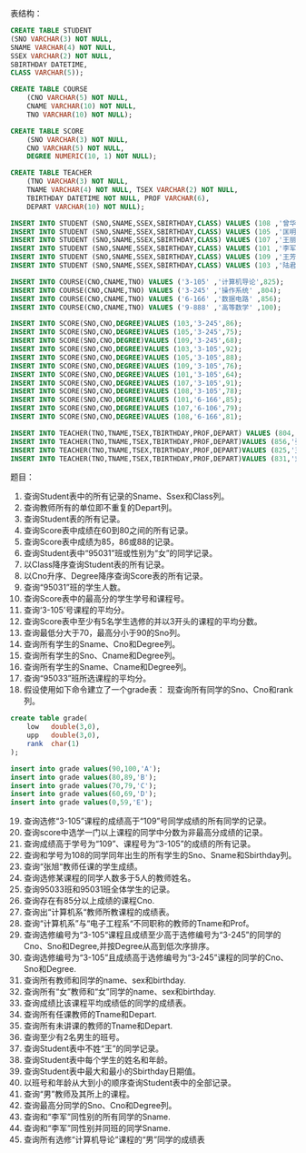 表结构：
``` sql
CREATE TABLE STUDENT
(SNO VARCHAR(3) NOT NULL,
SNAME VARCHAR(4) NOT NULL,
SSEX VARCHAR(2) NOT NULL,
SBIRTHDAY DATETIME,
CLASS VARCHAR(5));

CREATE TABLE COURSE
	(CNO VARCHAR(5) NOT NULL,
	CNAME VARCHAR(10) NOT NULL,
	TNO VARCHAR(10) NOT NULL);

CREATE TABLE SCORE
	(SNO VARCHAR(3) NOT NULL,
	CNO VARCHAR(5) NOT NULL,
	DEGREE NUMERIC(10, 1) NOT NULL);

CREATE TABLE TEACHER
	(TNO VARCHAR(3) NOT NULL,
	TNAME VARCHAR(4) NOT NULL, TSEX VARCHAR(2) NOT NULL,
	TBIRTHDAY DATETIME NOT NULL, PROF VARCHAR(6),
	DEPART VARCHAR(10) NOT NULL);

INSERT INTO STUDENT (SNO,SNAME,SSEX,SBIRTHDAY,CLASS) VALUES (108 ,'曾华','男' ,'1977-09-01',95033);
INSERT INTO STUDENT (SNO,SNAME,SSEX,SBIRTHDAY,CLASS) VALUES (105 ,'匡明','男' ,'1975-10-02',95031);
INSERT INTO STUDENT (SNO,SNAME,SSEX,SBIRTHDAY,CLASS) VALUES (107 ,'王丽','女' ,'1976-01-23',95033);
INSERT INTO STUDENT (SNO,SNAME,SSEX,SBIRTHDAY,CLASS) VALUES (101 ,'李军','男' ,'1976-02-20',95033);
INSERT INTO STUDENT (SNO,SNAME,SSEX,SBIRTHDAY,CLASS) VALUES (109 ,'王芳','女' ,'1975-02-10',95031);
INSERT INTO STUDENT (SNO,SNAME,SSEX,SBIRTHDAY,CLASS) VALUES (103 ,'陆君','男' ,'1974-06-03',95031);

INSERT INTO COURSE(CNO,CNAME,TNO) VALUES ('3-105' ,'计算机导论',825);
INSERT INTO COURSE(CNO,CNAME,TNO) VALUES ('3-245' ,'操作系统' ,804);
INSERT INTO COURSE(CNO,CNAME,TNO) VALUES ('6-166' ,'数据电路' ,856);
INSERT INTO COURSE(CNO,CNAME,TNO) VALUES ('9-888' ,'高等数学' ,100);

INSERT INTO SCORE(SNO,CNO,DEGREE)VALUES (103,'3-245',86);
INSERT INTO SCORE(SNO,CNO,DEGREE)VALUES (105,'3-245',75);
INSERT INTO SCORE(SNO,CNO,DEGREE)VALUES (109,'3-245',68);
INSERT INTO SCORE(SNO,CNO,DEGREE)VALUES (103,'3-105',92);
INSERT INTO SCORE(SNO,CNO,DEGREE)VALUES (105,'3-105',88);
INSERT INTO SCORE(SNO,CNO,DEGREE)VALUES (109,'3-105',76);
INSERT INTO SCORE(SNO,CNO,DEGREE)VALUES (101,'3-105',64);
INSERT INTO SCORE(SNO,CNO,DEGREE)VALUES (107,'3-105',91);
INSERT INTO SCORE(SNO,CNO,DEGREE)VALUES (108,'3-105',78);
INSERT INTO SCORE(SNO,CNO,DEGREE)VALUES (101,'6-166',85);
INSERT INTO SCORE(SNO,CNO,DEGREE)VALUES (107,'6-106',79);
INSERT INTO SCORE(SNO,CNO,DEGREE)VALUES (108,'6-166',81);

INSERT INTO TEACHER(TNO,TNAME,TSEX,TBIRTHDAY,PROF,DEPART) VALUES (804,'李诚','男','1958-12-02','副教授','计算机系');
INSERT INTO TEACHER(TNO,TNAME,TSEX,TBIRTHDAY,PROF,DEPART)VALUES (856,'张旭','男','1969-03-12','讲师','电子工程系');
INSERT INTO TEACHER(TNO,TNAME,TSEX,TBIRTHDAY,PROF,DEPART)VALUES (825,'王萍','女','1972-05-05','助教','计算机系');
INSERT INTO TEACHER(TNO,TNAME,TSEX,TBIRTHDAY,PROF,DEPART)VALUES (831,'刘冰','女','1977-08-14','助教','电子工程系');
```
题目：

1. 查询Student表中的所有记录的Sname、Ssex和Class列。
2. 查询教师所有的单位即不重复的Depart列。
3. 查询Student表的所有记录。
4. 查询Score表中成绩在60到80之间的所有记录。
5. 查询Score表中成绩为85，86或88的记录。
6. 查询Student表中“95031”班或性别为“女”的同学记录。
7. 以Class降序查询Student表的所有记录。
8. 以Cno升序、Degree降序查询Score表的所有记录。
9. 查询“95031”班的学生人数。
10. 查询Score表中的最高分的学生学号和课程号。
11. 查询‘3-105’号课程的平均分。
12. 查询Score表中至少有5名学生选修的并以3开头的课程的平均分数。
13. 查询最低分大于70，最高分小于90的Sno列。
14. 查询所有学生的Sname、Cno和Degree列。
15. 查询所有学生的Sno、Cname和Degree列。
16. 查询所有学生的Sname、Cname和Degree列。
17. 查询“95033”班所选课程的平均分。
18. 假设使用如下命令建立了一个grade表： 现查询所有同学的Sno、Cno和rank列。
``` sql
create table grade(
    low   double(3,0),
    upp   double(3,0),
    rank  char(1)
);

insert into grade values(90,100,'A');       
insert into grade values(80,89,'B');
insert into grade values(70,79,'C');
insert into grade values(60,69,'D');
insert into grade values(0,59,'E');
```
19. 查询选修“3-105”课程的成绩高于“109”号同学成绩的所有同学的记录。
20. 查询score中选学一门以上课程的同学中分数为非最高分成绩的记录。
21. 查询成绩高于学号为“109”、课程号为“3-105”的成绩的所有记录。
22. 查询和学号为108的同学同年出生的所有学生的Sno、Sname和Sbirthday列。
23. 查询“张旭“教师任课的学生成绩。
24. 查询选修某课程的同学人数多于5人的教师姓名。
25. 查询95033班和95031班全体学生的记录。
26. 查询存在有85分以上成绩的课程Cno.
27. 查询出“计算机系“教师所教课程的成绩表。
28. 查询“计算机系”与“电子工程系“不同职称的教师的Tname和Prof。
29. 查询选修编号为“3-105“课程且成绩至少高于选修编号为“3-245”的同学的Cno、Sno和Degree,并按Degree从高到低次序排序。
30. 查询选修编号为“3-105”且成绩高于选修编号为“3-245”课程的同学的Cno、Sno和Degree.
31. 查询所有教师和同学的name、sex和birthday.
32. 查询所有“女”教师和“女”同学的name、sex和birthday.
33. 查询成绩比该课程平均成绩低的同学的成绩表。
34. 查询所有任课教师的Tname和Depart.
35. 查询所有未讲课的教师的Tname和Depart.
36. 查询至少有2名男生的班号。
37. 查询Student表中不姓“王”的同学记录。
38. 查询Student表中每个学生的姓名和年龄。
39. 查询Student表中最大和最小的Sbirthday日期值。
40. 以班号和年龄从大到小的顺序查询Student表中的全部记录。
41. 查询“男”教师及其所上的课程。
42. 查询最高分同学的Sno、Cno和Degree列。
43. 查询和“李军”同性别的所有同学的Sname.
44. 查询和“李军”同性别并同班的同学Sname.
45. 查询所有选修“计算机导论”课程的“男”同学的成绩表